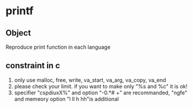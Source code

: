 # printf

## Object
Reproduce print function in each language

## constraint in c
1. only use malloc, free, write, va_start, va_arg, va_copy, va_end
2. please check your limit. if you want to make only "%s and %c" it is ok!
3. specifier "cspdiuxX%" and option "-0.*# +" are recommanded, "ngfe" and memeory option "l ll h hh"is additional
